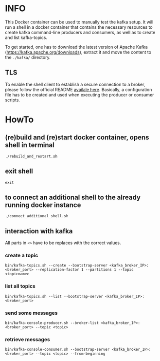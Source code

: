 
# INFO

This Docker container can be used to manually test the kafka setup.
It will run a shell in a docker container that contains the necessary resources to create kafka command-line producers and consumers, as well as to create and list kafka-topics.

To get started, one has to download the latest version of Apache Kafka (https://kafka.apache.org/downloads), extract it and move the content to the `./kafka/` directory.

## TLS

To enable the shell client to establish a secure connection to a broker, please follow the official README [availale here](https://kafka.apache.org/documentation/#security_configclients). Basically, a configuration file has to be created and used when executing the producer or consumer scripts.

# HowTo

## (re)build and (re)start docker container, opens shell in terminal
```
./rebuild_and_restart.sh
```

## exit shell
```
exit
```

## to connect an additional shell to the already running docker instance
```
./connect_additional_shell.sh
```

## interaction with kafka
All parts in `<>` have to be replaces with the correct values.

### create a topic
```
bin/kafka-topics.sh --create --bootstrap-server <kafka_broker_IP>:<broker_port> --replication-factor 1 --partitions 1 --topic <topicname>
```

### list all topics
```
bin/kafka-topics.sh --list --bootstrap-server <kafka_broker_IP>:<broker_port>
```

### send some messages
```
bin/kafka-console-producer.sh --broker-list <kafka_broker_IP>:<broker_port> --topic <topic>
```

### retrieve messages
```
bin/kafka-console-consumer.sh --bootstrap-server <kafka_broker_IP>:<broker_port> --topic <topic> --from-beginning
```
